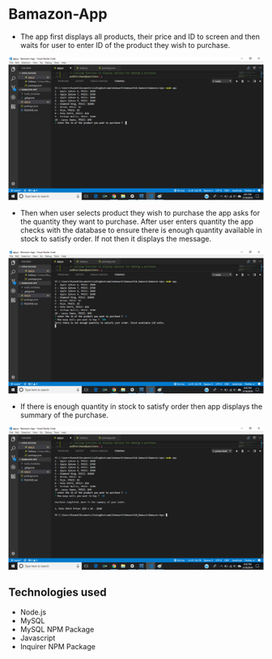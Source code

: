 # Bamazon-App
* The app first displays all products, their price and ID to screen and then waits for user to enter ID of the product they wish to purchase.

![alt text](screenshots/p1.png "Screenshot One")

* Then when user selects product they wish to purchase the app asks for the quantity they want to purchase. After user enters quantity the app checks with the database to ensure there is enough quantity available in stock to satisfy order. If not then it displays the message.

![alt text](screenshots/p2.png "Screenshot Two")

* If there is enough quantity in stock to satisfy order then app displays the summary of the purchase.

![alt text](screenshots/p3.png "Screenshot Three")

## Technologies used

- Node.js
- MySQL
- MySQL NPM Package
- Javascript
- Inquirer NPM Package

